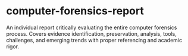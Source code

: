 # computer-forensics-report
An individual report critically evaluating the entire computer forensics process. Covers evidence identification, preservation, analysis, tools, challenges, and emerging trends with proper referencing and academic rigor.
